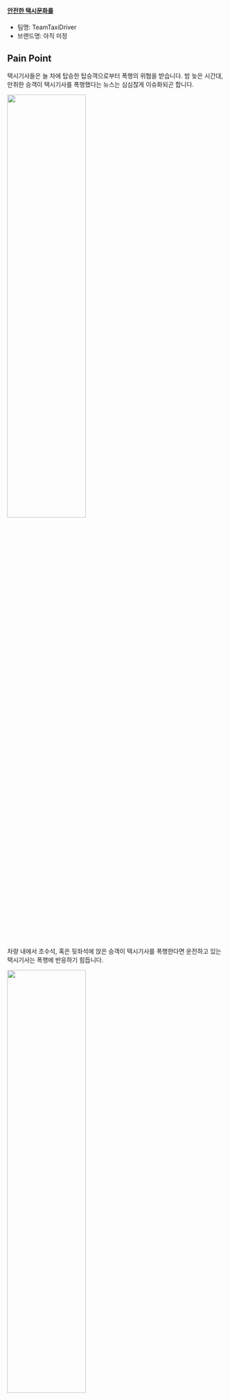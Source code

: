 #### **<u>안전한 택시문화를 </u>**



- 팀명: TeamTaxiDriver
- 브랜드명: 아직 미정 



## Pain Point

택시기사들은 늘 차에 탑승한 탑승객으로부터 폭행의 위협을 받습니다.
밤 늦은 시간대, 만취한 승객이 택시기사를 폭행했다는 뉴스는 심심찮게 이슈화되곤 합니다.

<img src="https://github.com/baekkom180/CapstoneDesign-Project/blob/master/images/캡처6.PNG" width="60%" height="50%">

차량 내에서 조수석, 혹은 뒷좌석에 앉은 승객이 택시기사를 폭행한다면
운전하고 있는 택시기사는 폭행에 반응하기 힘듭니다.

<img src="https://github.com/baekkom180/CapstoneDesign-Project/blob/master/images/캡처1.PNG" width="60%" height="50%">
<img src="https://github.com/baekkom180/CapstoneDesign-Project/blob/master/images/캡처2.PNG" width="60%" height="50%">
<img src="https://github.com/baekkom180/CapstoneDesign-Project/blob/master/images/캡처3.PNG" width="60%" height="50%">
<img src="https://github.com/baekkom180/CapstoneDesign-Project/blob/master/images/캡처4.PNG" width="60%" height="50%">
<img src="https://github.com/baekkom180/CapstoneDesign-Project/blob/master/images/캡처5.PNG" width="60%" height="50%">

이러한 종류의 폭행은 단순히 택시기사의 생명을 위협할 뿐만 아니라
도로위의 다른 운전자, 보행자, 심지어 폭행 가해자까지도 위험한 안전 사고로 이어질 수 있습니다.

택시에 보호격막 설치는 이전부터 주장되고 있고
정부 또는 택시운송회사에서 지원도 해주고 있지만 
제대로 설치되고 있지 못합니다.
보호격막이 설치되면 운전자도, 승객도 답답하기 때문입니다.

IoT 기술을 이용하여, 이러한 문제점을 가진 기존 보호격막을
정말로 폭력 사건이 일어나는 경우에만 자동으로 
설치되도록 할 예정입니다.



## 어떻게?

폭력 사건이 일어나고 있는 지를 센서로 감지하는 건 그리 쉬운일은 아닙니다.
따라서 저희는 여러 다른 종류의 센서를 통해서 데이터를 수집합니다.

1. 거리센서: 운전석과 조수석 사이, 운전석과 뒷좌석 사이에 거리센서를 통해서 누군가
   운전석의 영역으로 들어왔는지를 측정합니다. 또한 얼마나 넘어왔는지도 측정합니다.
   
2. 소리센서: 소리 센서로 폭력이 일어날 경우의 주변 소리를 수집합니다. 
   폭력 사건의 경우, 큰 소리나 비명소리 욕설 같은 소리 단서가 있다는 가정하에 데이터를 수집합니다.
   
폭력 사건 = (탑승객이 운전석의 영역으로 침범하는 횟수) + (침범하고 있는 시간) + (욕설 or 일정한 수준 이상의 소리 크기)
를 통해서 폭력 사건이 일어나고 있음을 판단합니다.

+3. 카메라 센서로 측정된 이미지를 이용한 머신러닝 모델

만약 폭력 사건이 일어나고 있다고 판단되면 자동으로 보호격막이 내려오도록 조치합니다.



## 예상 시스템 구성도

<img src="https://github.com/baekkom180/CapstoneDesign-Project/blob/master/images/system%20%ED%9D%90%EB%A6%84%EB%8F%84.JPG" width="100%" height="100%">

## DB 스키마

<img src="https://github.com/baekkom180/CapstoneDesign-Project/blob/master/images/DB%20%EC%8A%A4%ED%82%A4%EB%A7%88.JPG" width="100%" height= "100%">

###### 

## 기술 구현 단계

1. 센서로 데이터 수집  
1-1. 거리센서를 이용하여 인체가 운전석으로 넘어오는 횟수와 시간 수집 (완료)  
1-2. 소리센서를 이용하여 소리의 크기 감지 (완료)  
1-3. 음성인식 센서를 이용하여 욕설과 싸움 소리 감지 (진행중 -> 욕설 감지는 효용이 없을거라 판단)  

2. DB 구축  
2-1. 거리센서를 통한 거리 데이터(1초 주기) 저장(완료)  
2-1. 소리센서를 통한 소리 데이터(1초 주기) 저장(완료)  

3. 서버 구축  
3-1. 거리 센서에서 오는 데이터를 서버로 전송 (완료)  
3-2. 소리 센서에서 오는 데이터를 서버로 전송 (완료)  
3-2. 카메라 센서에서 오는 streaming data 서버로 전송 (완료)   

4. 모터 작동
4-0. 모터 대신 led 작동(완료)  
4-1. 모터 작동(진행중)  

5. 카메라 센서를 이용해서 이미지 머신러닝(진행중)  
5-0. 사진 데이터 수집(진행중)  
5-1. 이미지들을 이용해서 머신러닝 모델 만들기 (tensorflow.js) (진행중)  
5-2. 모델의 정확성 검사 (진행중)  

6. 수집한 데이터를 통해서 폭력사건 판단 공식(완료) -> 보완 필요  

## 데이터 수집
1. 거리 센서로 인체 데이터 수집(완료)  
2. 소리 센서로 폭력 사건의 소음 수준 측정(완료)  
3. 카메라 센서를 이용한 폭력 사건의 이미지 촬영(완료)  

## 폭력사건 판단 공식  
-폭력사건 => (인체가 운전석을 침범하는 횟수, 시간) + (폭력사건의 소음의 정도) + (폭력사건의 욕설) > ?  
데이터를 종합해서 팀원끼리 폭력사건을 재연하고 이 3가지 항목의 수치를 계산하여 공식 완성.  

-카메라 센서로 촬영된 이미지를 통한 머신러닝 모델을 바탕으로 폭력사건 판단.  

## 시연 영상
- https://www.youtube.com/watch?v=ES3JsgDgxBE&feature=youtu.be 

## 기대성과
일단 두 가지의 성과를 기대할 수 있을것이라 생각합니다.  

1. 폭력으로부터 보호받지 못하는 택시기사분들을 보호할 수 있습니다.  
2. 폭력으로 인해서 택시기사가 위협받는 경우에 택시기사 뿐만 아니라  
   보행자, 가해자까지 위협받을 수 있는데 우리의 제품은 이러한 상황으로 부터  
   보행자분들을 보호할 수 있을것이라 생각합니다.  
추가적으로 발생하는 성과는 저희가 직접 실험을 해보고 체험을 해보면서 추가해 나갈 예정입니다.  

## 팀원
임준묵

<img src="https://github.com/baekkom180/CapstoneDesign-Project/blob/master/images/%EC%9E%84%EC%A4%80%EB%AC%B5.jpg" width="15%" height="15%">

최진규

<img src="https://github.com/baekkom180/CapstoneDesign-Project/blob/master/images/%EC%B5%9C%EC%A7%84%EA%B7%9C.jpg" width="15%" height="15%">

장성욱

<img src="https://github.com/baekkom180/CapstoneDesign-Project/blob/master/images/%EC%9E%A5%EC%84%B1%EC%9A%B1.jpg" width="15%" height="15%">

## 역할 분담
임준묵 -- 센서 부착 및 작동 확인

최진규 -- 구동 알고리즘 작성

장성욱 -- 서버 구축 및 관리

## 개발 환경
개발 도구 :: GitHub, Slack, mysql
